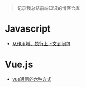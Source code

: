 > 记录我总结前端知识的博客仓库

# Javascript

- [从作用域、执行上下文到闭包](https://github.com/MrPand111/Blog/blob/master/blog/%E4%BB%8E%E4%BD%9C%E7%94%A8%E5%9F%9F%E5%88%B0%E9%97%AD%E5%8C%85.md)

# Vue.js

- [vue通信的六种方式](https://github.com/MrPand111/vue-Components-passData)